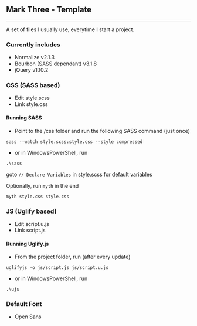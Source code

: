 ## Mark Three - Template
---
A set of files I usually use, everytime I start a project.

### Currently includes
- Normalize v2.1.3
- Bourbon (SASS dependant) v3.1.8
- jQuery v1.10.2

### CSS (SASS based)
- Edit style.scss
- Link style.css

#### Running SASS
- Point to the /css folder and run the following SASS command (just once)
```
sass --watch style.scss:style.css --style compressed
```

- or in WindowsPowerShell, run
```
.\sass
```

goto `// Declare Variables` in style.scss for default variables 

Optionally, run `myth` in the end
```
myth style.css style.css
```

### JS (Uglify based)
- Edit script.u.js
- Link script.js
#### Running Uglify.js

- From the project folder, run (after every update)
```
uglifyjs -o js/script.js js/script.u.js
```
- or in WindowsPowerShell, run
```
.\ujs
```


### Default Font
- Open Sans

